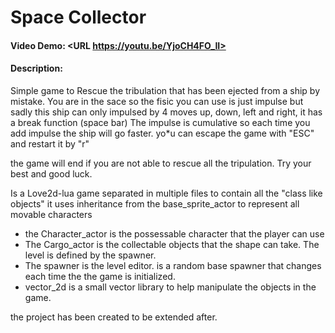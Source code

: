 # Space Collector
#### Video Demo:  <URL https://youtu.be/YjoCH4FO_II>
#### Description:
Simple game to Rescue the tribulation that has been ejected from a ship by mistake.
You are in the sace so the fisic you can use is just impulse but sadly this ship can
only impulsed by 4 moves up, down, left and right, it has a break function (space bar)
The impulse is cumulative so each time you add impulse the ship will go faster.
yo*u can escape the game with "ESC" and restart it by "r"
 
the game will end if you are not able to rescue all the tripulation.
Try your best and good luck.
 
Is a Love2d-lua game separated in multiple files to contain all the "class like objects"
it uses inheritance from the base_sprite_actor to represent all movable characters
* the Character_actor is the possessable character that the player can use
* The Cargo_actor is the collectable objects that the shape can take.
    The level is defined by the spawner.
* The spawner is the level editor. is a random base spawner that changes each time the
  the game is initialized.
* vector_2d is a small vector library to help manipulate the objects in the game.
 
the project has been created to be extended after.
